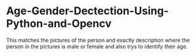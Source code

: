 # Age-Gender-Dectection-Using-Python-and-Opencv
This matches the pictures of the person and exactly description where the person in the pictures is male or female and also trys to identify their age.
